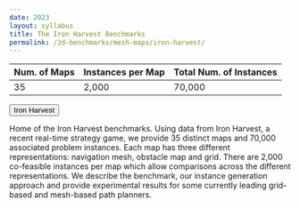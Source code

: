 ```yaml
---
date: 2023
layout: syllabus
title: The Iron Harvest Benchmarks
permalink: /2d-benchmarks/mesh-maps/iron-harvest/
---
```


<div class="fullwidth">

 **Num. of Maps** | **Instances per Map** | **Total Num. of Instances** 
---|---|---
 35 | 2,000 | 70,000
</div>

<a href='https://bitbucket.org/shortestpathlab/benchmarks/src/master/mesh-maps/iron-harvest/'><button class='button benchmarks'>Iron Harvest</button></a>

Home of the Iron Harvest benchmarks. Using data from Iron Harvest, a recent real-time strategy game, we provide 35 distinct maps and 70,000 associated problem instances. Each map has three different representations: navigation mesh, obstacle map and grid. There are 2,000 co-feasible instances per map which allow comparisons across the different representations. We describe the benchmark, our instance generation approach and provide experimental results for some currently leading grid-based and mesh-based path planners.